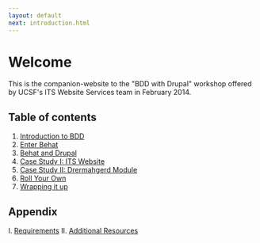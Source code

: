 ```yaml
---
layout: default
next: introduction.html
---
```

# Welcome

This is the companion-website to the "BDD with Drupal" workshop offered by UCSF's ITS Website Services team in February 2014.

## Table of contents

1. [Introduction to BDD](introduction.html)
2. [Enter Behat](behat.html)
3. [Behat and Drupal](behat_and_drupal.html)
4. [Case Study I: ITS Website](its.html)
5. [Case Study II: Drermahgerd Module](drermahgerd.html)
6. [Roll Your Own](diy.html)
7. [Wrapping it up](le_fin.html)

## Appendix

I. [Requirements](requirements.html)
II. [Additional Resources](further_reading.html)
